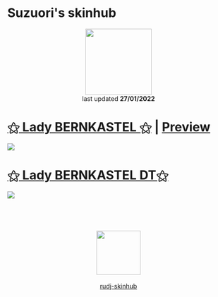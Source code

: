 # Suzuori's skinhub
<p align="center">
<a href="https://osu.ppy.sh/users/8821737">
  <img src="https://a.ppy.sh/8821737"  
       width="150"
       height="150"></a>
<br>
last updated <b>27/01/2022</b>
</p>

# [⚝ Lady BERNKASTEL ⚝](https://github.com/rudj-skinhub/woal/raw/tyfh/suzuori/%E2%9A%9D%20Lady%20BERNKASTEL%20%E2%9A%9D.osk) | [Preview](https://imgur.com/a/jc3A7GA)
[![](https://i.imgur.com/JSYgeSb.png)](https://github.com/rudj-skinhub/woal/raw/tyfh/suzuori/%E2%9A%9D%20Lady%20BERNKASTEL%20%E2%9A%9D.osk)

# [⚝ Lady BERNKASTEL DT⚝](https://github.com/rudj-skinhub/woal/raw/tyfh/suzuori/%E2%9A%9D%20Lady%20BERNKASTEL%20DT%E2%9A%9D.osk)
[![](https://i.imgur.com/fwbPwAo.png)](https://github.com/rudj-skinhub/woal/raw/tyfh/suzuori/%E2%9A%9D%20Lady%20BERNKASTEL%20DT%E2%9A%9D.osk)

#
<p align="center">
  <br></br>
  <a href="https://twitter.com/Suzuori_">
  <img src="https://i.imgur.com/PUQ5uWf.png" 
       width="100" 
       height="100"></a>
  <br></br>
  <a href="README.md">rudj-skinhub</a>
 </p>
